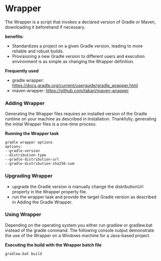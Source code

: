 # Wrapper
The Wrapper is a script that invokes a declared version of Gradle or Maven, downloading it beforehand if necessary.

**benefits:**
* Standardizes a project on a given Gradle version, leading to more reliable and robust builds.
* Provisioning a new Gradle version to different users and execution environment is as simple as changing the Wrapper definition.

**Frequently used**
* gradle wrapper: https://docs.gradle.org/current/userguide/gradle_wrapper.html
* maven wrapper: https://github.com/takari/maven-wrapper
### Adding Wrapper
Generating the Wrapper files requires an installed version of the Gradle runtime on your machine as described in Installation. Thankfully, generating the initial Wrapper files is a one-time process.

**Running the Wrapper task**
```
gradle wrapper options
options:
--gradle-version
--distribution-type
--gradle-distribution-url 
--gradle-distribution-sha256-sum
``` 
### Upgrading Wrapper
* upgrade the Gradle version is manually change the distributionUrl property in the Wrapper property file.
* run the wrapper task and provide the target Gradle version as described in Adding the Gradle Wrapper. 
### Using Wrapper
Depending on the operating system you either run gradlew or gradlew.bat instead of the gradle command. The following console output demonstrate the use of the Wrapper on a Windows machine for a Java-based project.

**Executing the build with the Wrapper batch file**
```
gradlew.bat build
```
